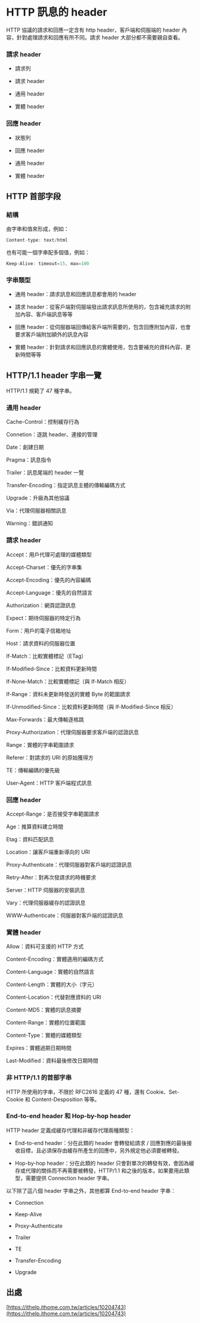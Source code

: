 # HTTP 訊息的 header

HTTP 協議的請求和回應一定含有 http header，客戶端和伺服端的 header 內容，針對處理請求和回應有所不同。請求 header 大部分都不需要親自查看。

### 請求 header

- 請求列

- 請求 header

- 通用 header

- 實體 header

### 回應 header

- 狀態列

- 回應 header

- 通用 header

- 實體 header

## HTTP 首部字段

### 結構

由字串和值來形成，例如：

```js
Content-type: text/html
```

也有可能一個字串配多個值，例如：

```js
Keep-Alive: timeout=15, max=100
```

### 字串類型

- 通用 header：請求訊息和回應訊息都會用的 header

- 請求 header：從客戶端對伺服端發出請求訊息所使用的，包含補充請求的附加內容、客戶端訊息等等

- 回應 header：從伺服器端回傳給客戶端所需要的，包含回應附加內容，也會要求客戶端附加額外的訊息內容

- 實體 header：針對請求和回應訊息的實體使用，包含要補充的資料內容、更新時間等等

## HTTP/1.1 header 字串一覽

HTTP/1.1 規範了 47 種字串。

### 通用 header

Cache-Control：控制緩存行為

Connetion：逐跳 header、連接的管理

Date：創建日期

Pragma：訊息指令

Trailer：訊息尾端的 header 一覽

Transfer-Encoding：指定訊息主體的傳輸編碼方式

Upgrade：升級為其他協議

Via：代理伺服器相關訊息

Warning：錯誤通知

### 請求 header

Accept：用戶代理可處理的媒體類型

Accept-Charset：優先的字串集

Accept-Encoding：優先的內容編碼

Accept-Language：優先的自然語言

Authorization：網頁認證訊息

Expect：期待伺服器的特定行為

Form：用戶的電子信箱地址

Host：請求資料的伺服器位置

If-Match：比較實體標記（ETag）

If-Modified-Since：比較資料更新時間

If-None-Match：比較實體標記（與 If-Match 相反）

If-Range：資料未更新時發送的實體 Byte 的範圍請求

If-Unmodified-Since：比較資料更新時間（與 If-Modified-Since 相反）

Max-Forwards：最大傳輸逐格跳

Proxy-Authorization：代理伺服器要求客戶端的認證訊息

Range：實體的字串範圍請求

Referer：對請求的 URI 的原始獲得方

TE：傳輸編碼的優先級

User-Agent：HTTP 客戶端程式訊息

### 回應 header

Accept-Range：是否接受字串範圍請求

Age：推算資料建立時間

Etag：資料匹配訊息

Location：讓客戶端重新導向的 URI

Proxy-Authenticate：代理伺服器對客戶端的認證訊息

Retry-After：對再次發請求的時機要求

Server：HTTP 伺服器的安裝訊息

Vary：代理伺服器緩存的認證訊息

WWW-Authenticate：伺服器對客戶端的認證訊息

### 實體 header

Allow：資料可支援的 HTTP 方式

Content-Encoding：實體適用的編碼方式

Content-Language：實體的自然語言

Content-Length：實體的大小（字元）

Content-Location：代替對應資料的 URI

Content-MD5：實體的訊息摘要

Content-Range：實體的位置範圍

Content-Type：實體的媒體類型

Expires：實體過期日期時間

Last-Modified：資料最後修改日期時間

### 非 HTTP/1.1 的首部字串

HTTP 所使用的字串，不限於 RFC2616 定義的 47 種，還有 Cookie、Set-Cookie 和 Content-Desposition 等等。

### End-to-end header 和 Hop-by-hop header

HTTP header 定義成緩存代理和非緩存代理兩種類型：

- End-to-end header：分在此類的 header 會轉發給請求 / 回應對應的最後接收目標，且必須保存由緩存所產生的回應中，另外規定他必須要被轉發。

- Hop-by-hop header：分在此類的 header 只會對單次的轉發有效，會因為緩存或代理的關係而不再需要被轉發，HTTP/1.1 和之後的版本，如果要用此類型，需要提供 Connection header 字串。

以下除了這八個 header 字串之外，其他都算 End-to-end header 字串：

- Connection

- Keep-Alive

- Proxy-Authenticate

- Trailer

- TE

- Transfer-Encoding

- Upgrade

## 出處

[https://ithelp.ithome.com.tw/articles/10204743](https://ithelp.ithome.com.tw/articles/10204743)
